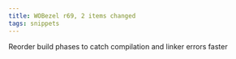 ```yaml
---
title: WOBezel r69, 2 items changed
tags: snippets
---
```


Reorder build phases to catch compilation and linker errors faster
